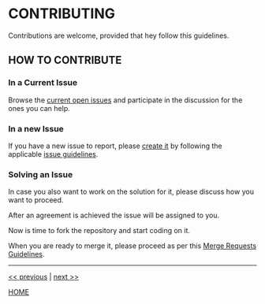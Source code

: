 # CONTRIBUTING

Contributions are welcome, provided that hey follow this guidelines.


## HOW TO CONTRIBUTE

### In a Current Issue

Browse the [current open issues](https://gitlab.com/exadra37-docker-images/web-servers/nginx/issues) and participate in the
discussion for the ones you can help.


### In a new Issue

If you have a new issue to report, please [create it](https://gitlab.com/exadra37-docker-images/web-servers/nginx/issues/new) by
following the applicable [issue guidelines](docs/how-to/create_an_issue.md).


### Solving an Issue

In case you also want to work on the solution for it, please discuss how you want to proceed.

After an agreement is achieved the issue will be assigned to you.

Now is time to fork the repository and start coding on it.

When you are ready to merge it, please proceed as per this [Merge Requests Guidelines](docs/how-to/create_a_merge_request.md).


---

[<< previous](./docs/how-to/use.md) | [next >>](./docs/how-to/create_an_issue.md)

[HOME](./../../README.md)

